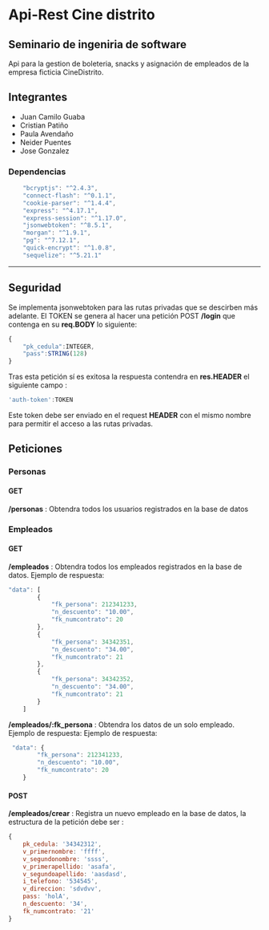 # Api-Rest Cine distrito

## Seminario de ingeniria de software

Api para la gestion de boleteria, snacks y asignación de empleados de la empresa ficticia CineDistrito.

## Integrantes

* Juan Camilo Guaba
* Cristian Patiño
* Paula Avendaño
* Neider Puentes
* Jose Gonzalez

### Dependencias

```javascript
    "bcryptjs": "^2.4.3",
    "connect-flash": "^0.1.1",
    "cookie-parser": "^1.4.4",
    "express": "^4.17.1",
    "express-session": "^1.17.0",
    "jsonwebtoken": "^8.5.1",
    "morgan": "^1.9.1",
    "pg": "^7.12.1",
    "quick-encrypt": "^1.0.8",
    "sequelize": "^5.21.1"
```

---

## Seguridad

Se implementa jsonwebtoken para las rutas privadas que se descirben más adelante. El TOKEN se genera al hacer una petición POST <b>/login</b> que contenga en su <b>req.BODY</b> lo siguiente:

```javascript
{
    "pk_cedula":INTEGER,
    "pass":STRING(128)
}
```

Tras esta petición sí es exitosa la respuesta contendra en <b>res.HEADER</b> el siguiente campo :

```javascript
'auth-token':TOKEN
```

Este token debe ser enviado en el request <b>HEADER</b> con el mismo nombre para permitir el acceso a las rutas privadas.

## Peticiones

### Personas

#### GET

<b>/personas</b> : Obtendra todos los usuarios registrados en la base de datos

### Empleados

#### GET

<b>/empleados</b> : Obtendra todos los empleados registrados en la base de datos.
Ejemplo de respuesta:

```javascript
"data": [
        {
            "fk_persona": 212341233,
            "n_descuento": "10.00",
            "fk_numcontrato": 20
        },
        {
            "fk_persona": 34342351,
            "n_descuento": "34.00",
            "fk_numcontrato": 21
        },
        {
            "fk_persona": 34342352,
            "n_descuento": "34.00",
            "fk_numcontrato": 21
        }
    ]
```

<b>/empleados/:fk_persona</b> : Obtendra los datos de un solo empleado.
Ejemplo de respuesta:
Ejemplo de respuesta:

```javascript
 "data": {
        "fk_persona": 212341233,
        "n_descuento": "10.00",
        "fk_numcontrato": 20
    }
```

#### POST

<b>/empleados/crear</b> : Registra un nuevo empleado en la base de datos, la estructura de la petición debe ser :

```javascript
{ 
    pk_cedula: '34342312',
    v_primernombre: 'ffff',
    v_segundonombre: 'ssss',
    v_primerapellido: 'asafa',
    v_segundoapellido: 'aasdasd',
    i_telefono: '534545',
    v_direccion: 'sdvdvv',
    pass: 'holA',
    n_descuento: '34',
    fk_numcontrato: '21'
}
```
